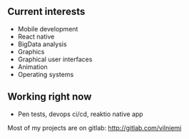 ## Current interests
  - Mobile development
  - React native
  - BigData analysis
  - Graphics
  - Graphical user interfaces
  - Animation
  - Operating systems

## Working right now
  - Pen tests, devops ci/cd, reaktio native app
  
 Most of my projects are on gitlab: http://gitlab.com/vilniemi
